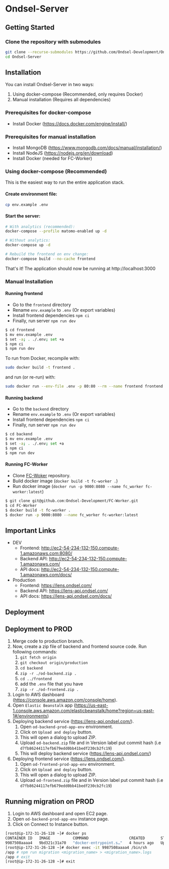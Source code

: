 <!--
SPDX-FileCopyrightText: 2024 Ondsel <development@ondsel.com>

SPDX-License-Identifier: AGPL-3.0-or-later
-->

# Ondsel-Server

## Getting Started

### Clone the repository with submodules

```bash
git clone --recurse-submodules https://github.com/Ondsel-Development/Ondsel-Server.git
cd Ondsel-Server
```

## Installation

You can install Ondsel-Server in two ways:
1. Using docker-compose (Recommended, only requires Docker)
2. Manual installation (Requires all dependencies)

### Prerequisites for docker-compose
- Install Docker (https://docs.docker.com/engine/install/)

### Prerequisites for manual installation
- Install MongoDB (https://www.mongodb.com/docs/manual/installation/)
- Install NodeJS (https://nodejs.org/en/download)
- Install Docker (needed for FC-Worker)

### Using docker-compose (Recommended)

This is the easiest way to run the entire application stack.

#### Create environment file:
```bash
cp env.example .env
```

#### Start the server:
```bash
# With analytics (recommended):
docker-compose --profile matomo-enabled up -d

# Without analytics:
docker-compose up -d

# Rebuild the frontend on env change:
docker-compose build --no-cache frontend
```

That's it! The application should now be running at http://localhost:3000


### Manual Installation

#### Running frontend

- Go to the `frontend` directory
- Rename `env.example` to `.env` (Or export variables)
- Install frontend dependencies `npm ci`
- Finally, run server `npm run dev`


```bash
$ cd frontend
$ mv env.example .env
$ set -a; . ./.env; set +a
$ npm ci
$ npm run dev
```

To run from Docker, recompile with:

```bash
sudo docker build -t frontend .
```

and run (or re-run) with:

```bash
sudo docker run --env-file .env -p 80:80 --rm --name frontend frontend:latest
```

#### Running backend

- Go to the `backend` directory
- Rename `env.example` to `.env` (Or export variables)
- Install frontend dependencies `npm ci`
- Finally, run server `npm run dev`

```bash
$ cd backend
$ mv env.example .env
$ set -a; . ./.env; set +a
$ npm ci
$ npm run dev
```

#### Running FC-Worker

- Clone [FC-Woker](https://github.com/Ondsel-Development/FC-Worker) repository.
- Build docker image (`docker build -t fc-worker .`)
- Run docker image (`docker run -p 9000:8080 --name fc_worker fc-worker:latest`)

```bash
$ git clone git@github.com:Ondsel-Development/FC-Worker.git
$ cd FC-Worker
$ docker build -t fc-worker .
$ docker run -p 9000:8080 --name fc_worker fc-worker:latest
```

## Important Links

- DEV
    - Frontend: http://ec2-54-234-132-150.compute-1.amazonaws.com:8080/
    - Backend API: http://ec2-54-234-132-150.compute-1.amazonaws.com/
    - API docs: http://ec2-54-234-132-150.compute-1.amazonaws.com/docs/
- Production
    - Frontend: https://lens.ondsel.com/
    - Backend API: https://lens-api.ondsel.com/
    - API docs: https://lens-api.ondsel.com/docs/


## Deployment

## Deployment to PROD

1. Merge code to production branch.
1. Now, create a zip file of backend and frontend source code. Run following commands:
    1. `git fetch origin`
    1. `git checkout origin/production`
    1. `cd backend`
    1. `zip -r ./od-backend.zip .`
    1. `cd ../frontend`
    1. add the `.env` file that you have
    1. `zip -r ./od-frontend.zip .`
1. Login to AWS dashboard (https://console.aws.amazon.com/console/home).
1. Open `Elastic Beanstalk` app (https://us-east-1.console.aws.amazon.com/elasticbeanstalk/home?region=us-east-1#/environments)
1. Deploying backend service (https://lens-api.ondsel.com/).
    1. Open `od-backend-prod-app-env` environment.
    1. Click on `Upload and deploy` button.
    1. This will open a dialog to upload ZIP.
    1. Upload `od-backend.zip` file and in Version label put commit hash (i.e  `d7fb86244117efb679edd0bb41bedf230cb2fc19`)
    1. This will deploy backend service (https://lens-api.ondsel.com/)
1. Deploying frontend service (https://lens.ondsel.com/).
    1. Open `od-frontend-prod-app-env` environment.
    1. Click on `Upload and deploy` button.
    1. This will open a dialog to upload ZIP.
    1. Upload `od-frontend.zip` file and in Version label put commit hash (i.e  `d7fb86244117efb679edd0bb41bedf230cb2fc19`)


## Running migration on PROD

1. Login to AWS dashboard and open EC2 page.
1. Open `od-backend-prod-app-env` instance page.
1. Click on Connect to Instance button.
```bash
[root@ip-172-31-26-128 ~]# docker ps
CONTAINER ID   IMAGE          COMMAND                  CREATED       STATUS       PORTS      NAMES
9987508aaaa4   9bd321c31a70   "docker-entrypoint.s…"   4 hours ago   Up 4 hours   3030/tcp   vigorous_dirac
[root@ip-172-31-26-128 ~]# docker exec -it 9987508aaaa4 /bin/sh
/app # npm run migration <migration_name> > <migration_name>.logs
/app # exit
[root@ip-172-31-26-128 ~]# exit
```
